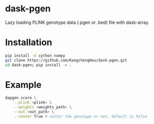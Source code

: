 # dask-pgen
Lazy loading PLINK genotype data (.pgen or .bed) file with dask-array.

# Installation
```bash
pip install -U cython numpy
git clone https://github.com/KangchengHou/dask-pgen.git
cd dask-pgen; pip install -e .
```

# Example
```bash
dapgen score \
    --plink <plink> \
    --weights <weights_path> \
    --out <out_path> \
    --center True # center the genotype or not, default is False
```